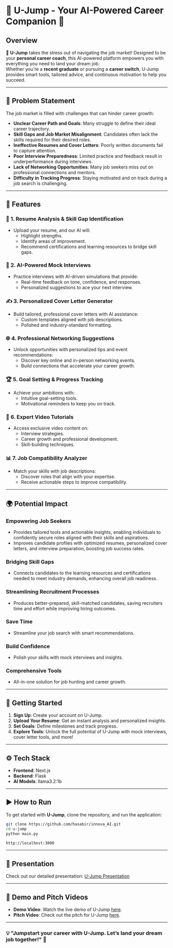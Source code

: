 # 🚀 U-Jump - Your AI-Powered Career Companion 🌟

## Overview

🎯 **U-Jump** takes the stress out of navigating the job market! Designed to be your **personal career coach**, this AI-powered platform empowers you with everything you need to land your dream job.  
Whether you're a **recent graduate** or pursuing a **career switch**, U-Jump provides smart tools, tailored advice, and continuous motivation to help you succeed.

---

## 🚧 Problem Statement

The job market is filled with challenges that can hinder career growth:  
- **Unclear Career Path and Goals**: Many struggle to define their ideal career trajectory.  
- **Skill Gaps and Job Market Misalignment**: Candidates often lack the skills required for their desired roles.  
- **Ineffective Resumes and Cover Letters**: Poorly written documents fail to capture attention.  
- **Poor Interview Preparedness**: Limited practice and feedback result in underperformance during interviews.  
- **Lack of Networking Opportunities**: Many job seekers miss out on professional connections and mentors.  
- **Difficulty in Tracking Progress**: Staying motivated and on track during a job search is challenging.
---

## 🌟 Features

### 📝 **1. Resume Analysis & Skill Gap Identification**
- Upload your resume, and our AI will:
  - Highlight strengths.
  - Identify areas of improvement.
  - Recommend certifications and learning resources to bridge skill gaps.

### 🎤 **2. AI-Powered Mock Interviews**
- Practice interviews with AI-driven simulations that provide:
  - Real-time feedback on tone, confidence, and responses.
  - Personalized suggestions to ace your next interview.

### ✍️ **3. Personalized Cover Letter Generator**
- Build tailored, professional cover letters with AI assistance:
  - Custom templates aligned with job descriptions.
  - Polished and industry-standard formatting.

### 🌐 **4. Professional Networking Suggestions**
- Unlock opportunities with personalized tips and event recommendations:
  - Discover key online and in-person networking events.
  - Build connections that accelerate your career growth.

### 🏆 **5. Goal Setting & Progress Tracking**
- Achieve your ambitions with:
  - Intuitive goal-setting tools.
  - Motivational reminders to keep you on track.

### 🎥 **6. Expert Video Tutorials**
- Access exclusive video content on:
  - Interview strategies.
  - Career growth and professional development.
  - Skill-building techniques.

### 📊 **7. Job Compatibility Analyzer**
- Match your skills with job descriptions:
  - Discover roles that align with your expertise.
  - Receive actionable steps to improve compatibility.

---
## 🌍 Potential Impact

### **Empowering Job Seekers**
- Provides tailored tools and actionable insights, enabling individuals to confidently secure roles aligned with their skills and aspirations.
- Improves candidate profiles with optimized resumes, personalized cover letters, and interview preparation, boosting job success rates.

### **Bridging Skill Gaps**
- Connects candidates to the learning resources and certifications needed to meet industry demands, enhancing overall job readiness.

### **Streamlining Recruitment Processes**
- Produces better-prepared, skill-matched candidates, saving recruiters time and effort while improving hiring outcomes.

### **Save Time**  
- Streamline your job search with smart recommendations.  

### **Build Confidence**  
- Polish your skills with mock interviews and insights.  

### **Comprehensive Tools**  
- All-in-one solution for job hunting and career growth.

---

## 🚀 Getting Started

1. **Sign Up**: Create your account on U-Jump.  
2. **Upload Your Resume**: Get an instant analysis and personalized insights.  
3. **Set Goals**: Define milestones and track progress.  
4. **Explore Tools**: Unlock the full potential of U-Jump with mock interviews, cover letter tools, and more!  

---

## ⚙️ Tech Stack

- **Frontend**: Next.js  
- **Backend**: Flask  
- **AI Models**: llama3.2:1b  
---
## ▶️ How to Run   

To get started with **U-Jump**, clone the repository, and run the application:

```bash
git clone https://github.com/hasabir/innova_AI.git
cd u-jump
python main.py
```
```bash
http://localhost:3000
```
---

## 📄 Presentation  
Check out our detailed presentation: [U-Jump Presentation](presentation/Presentation.pdf)

---

## 🎥 Demo and Pitch Videos  

- **Demo Video**: Watch the live demo of U-Jump [here](https://youtu.be/65a7DEzEXts).  
- **Pitch Video**: Check out the pitch for U-Jump [here](https://youtu.be/WakEIgPTjZE).  

---


### 💡 "Jumpstart your career with U-Jump. Let’s land your dream job together!" 🎉


